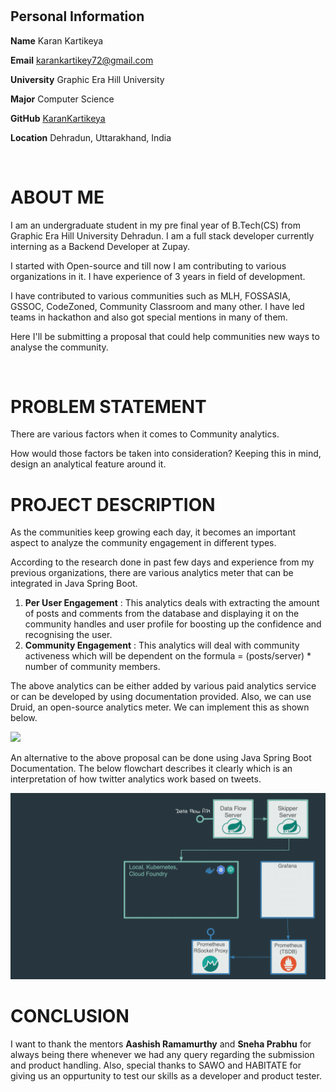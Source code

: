 
# 

## Personal Information

**Name** Karan Kartikeya

**Email** karankartikey72@gmail.com

**University** Graphic Era Hill University

**Major** Computer Science

**GitHub** [<u>KaranKartikeya</u>](https://github.com/karankartikeya)

**Location** Dehradun, Uttarakhand, India

</br>

# ABOUT ME

I am an undergraduate student in my pre final year of B.Tech(CS) from Graphic Era Hill University Dehradun. I am a full stack developer currently interning as a Backend Developer at Zupay.

I started with Open-source and till now I am contributing to various organizations in it. I have experience of 3 years in field of development. 

I have contributed to various communities such as MLH, FOSSASIA, GSSOC, CodeZoned, Community Classroom and many other. I have led teams in hackathon and also got special mentions in many of them.

Here I'll be submitting a proposal that could help communities new ways to analyse the community.

</br>


# PROBLEM STATEMENT


There are various factors when it comes to Community analytics.

How would those factors be taken into consideration? Keeping this in mind, design an analytical feature around it.


# PROJECT DESCRIPTION

As the communities keep growing each day, it becomes an important aspect to analyze the community engagement in different types.

According to the research done in past few days and experience from my previous organizations, there are various analytics meter that can be integrated in Java Spring Boot.

1. **Per User Engagement** : This analytics deals with extracting the amount of posts and comments from the database and displaying it on the community handles and user profile for boosting up the confidence and recognising the user.
2.  **Community Engagement** :  This analytics will deal with community activeness which will be dependent on the formula = (posts/server) * number of community members.


The above analytics can be either added by various paid analytics service or can be developed by using documentation provided. 
Also, we can use Druid, an open-source analytics meter. We can implement this as shown below. 

<img src="assets/druid.gif"/>

An alternative to the above proposal can be done using Java Spring Boot Documentation. The below flowchart describes it clearly which is an interpretation of how twitter analytics work based on tweets.

<img src="assets/document.gif"/>


# CONCLUSION

I want to thank the mentors  **Aashish Ramamurthy**  and  **Sneha Prabhu**  for always being there whenever we had any query regarding the submission and product handling. Also, special thanks to SAWO and HABITATE for giving us an oppurtunity to test our skills as a developer and product tester.

